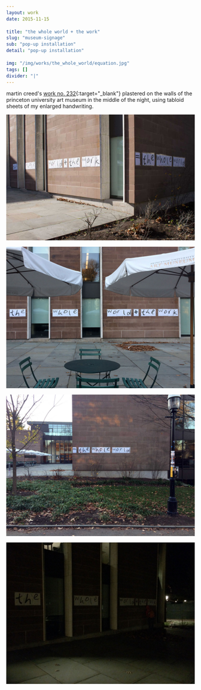 ```yaml
---
layout: work
date: 2015-11-15

title: "the whole world + the work"
slug: "museum-signage"
sub: "pop-up installation"
detail: "pop-up installation"

img: "/img/works/the_whole_world/equation.jpg"
tags: []
divider: "|"
---
```


martin creed's [work no. 232](http://www.martincreed.com/site/works/work-no-232){:target="_blank"} plastered on the walls of the princeton university art museum in the middle of the night, using tabloid sheets of my enlarged handwriting.

![equation](/img/works/the_whole_world/equation.jpg)

![equation](/img/works/the_whole_world/the_work.jpg)

![equation](/img/works/the_whole_world/the_world.jpg)

![equation](/img/works/the_whole_world/sign-install.jpg)
